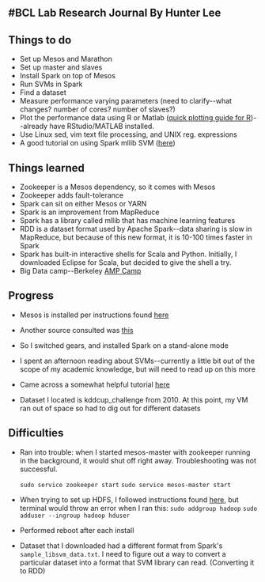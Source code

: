 #BCL Lab Research Journal By Hunter Lee
----------------------------


## Things to do ##

 - Set up Mesos and Marathon
 - Set up master and slaves
 - Install Spark on top of Mesos
 - Run SVMs in Spark
 - Find a dataset
 - Measure performance varying parameters (need to clarify--what changes? number of cores? number of slaves?)
 - Plot the performance data using R or Matlab ([quick plotting guide for R](http://www.statmethods.net/graphs/scatterplot.html))--already have RStudio/MATLAB installed.
 - Use Linux sed, vim text file processing, and UNIX reg. expressions
 - A good tutorial on using Spark mllib SVM ([here](https://github.com/mcapuccini/spark-tutorial))

## Things learned ##

 - Zookeeper is a Mesos dependency, so it comes with Mesos
 - Zookeeper adds fault-tolerance
 - Spark can sit on either Mesos or YARN
 - Spark is an improvement from MapReduce
 - Spark has a library called mllib that has machine learning features
 - RDD is a dataset format used by Apache Spark--data sharing is slow in MapReduce, but because of this new format, it is 10-100 times faster in Spark
 - Spark has built-in interactive shells for Scala and Python. Initially, I downloaded Eclipse for Scala, but decided to give the shell a try.
 - Big Data camp--Berkeley [AMP Camp](http://ampcamp.berkeley.edu/6/)

## Progress ##

 - Mesos is installed per instructions found [here](https://open.mesosphere.com/getting-started/install/)
 
 - Another source consulted was [this](https://www.digitalocean.com/community/tutorials/how-to-configure-a-production-ready-mesosphere-cluster-on-ubuntu-14-04)

    
    
 - So I switched gears, and installed Spark on a stand-alone mode
 - I spent an afternoon reading about SVMs--currently a little bit out of the scope of my academic knowledge, but will need to read up on this more
 - Came across a somewhat helpful tutorial [here](http://web.cs.ucla.edu/~mtgarip/linear.html)
 - Dataset I located is kddcup_challenge from 2010. At this point, my VM ran out of space so had to dig out for different datasets

## Difficulties ##

 - Ran into trouble: when I started mesos-master with zookeeper running in the background, it would shut off right away. Troubleshooting was not successful.
 
    `sudo service zookeeper start`
   `sudo service mesos-master start`
 - When trying to set up HDFS, I followed instructions found [here](http://www.michael-noll.com/tutorials/running-hadoop-on-ubuntu-linux-single-node-cluster/), but terminal would throw an error when I ran this: 
`sudo addgroup hadoop`
`sudo adduser --ingroup hadoop hduser`
 - Performed reboot after each install
 - Dataset that I downloaded had a different format from Spark's `sample_libsvm_data.txt`. I need to figure out a way to convert a particular dataset into a format that SVM library can read. (Converting it to RDD)
